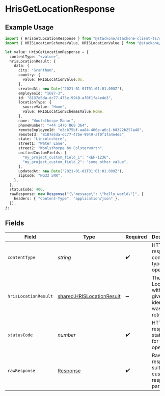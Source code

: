 # HrisGetLocationResponse

## Example Usage

```typescript
import { HrisGetLocationResponse } from "@stackone/stackone-client-ts/sdk/models/operations";
import { HRISLocationSchemasValue, HRISLocationValue } from "@stackone/stackone-client-ts/sdk/models/shared";

let value: HrisGetLocationResponse = {
  contentType: "<value>",
  hrisLocationResult: {
    data: {
      city: "Grantham",
      country: {
        value: HRISLocationValue.Us,
      },
      createdAt: new Date("2021-01-01T01:01:01.000Z"),
      employeeId: "1687-3",
      id: "8187e5da-dc77-475e-9949-af0f1fa4e4e3",
      locationType: {
        sourceValue: "Home",
        value: HRISLocationSchemasValue.Home,
      },
      name: "Woolsthorpe Manor",
      phoneNumber: "+44 1476 860 364",
      remoteEmployeeId: "e3cb75bf-aa84-466e-a6c1-b8322b257a48",
      remoteId: "8187e5da-dc77-475e-9949-af0f1fa4e4e3",
      state: "Lincolnshire",
      street1: "Water Lane",
      street2: "Woolsthorpe by Colsterworth",
      unifiedCustomFields: {
        "my_project_custom_field_1": "REF-1236",
        "my_project_custom_field_2": "some other value",
      },
      updatedAt: new Date("2021-01-01T01:01:01.000Z"),
      zipCode: "NG33 5NR",
    },
  },
  statusCode: 406,
  rawResponse: new Response("{\"message\": \"hello world\"}", {
    headers: { "Content-Type": "application/json" },
  }),
};
```

## Fields

| Field                                                                         | Type                                                                          | Required                                                                      | Description                                                                   |
| ----------------------------------------------------------------------------- | ----------------------------------------------------------------------------- | ----------------------------------------------------------------------------- | ----------------------------------------------------------------------------- |
| `contentType`                                                                 | *string*                                                                      | :heavy_check_mark:                                                            | HTTP response content type for this operation                                 |
| `hrisLocationResult`                                                          | [shared.HRISLocationResult](../../../sdk/models/shared/hrislocationresult.md) | :heavy_minus_sign:                                                            | The Location with the given identifier was retrieved.                         |
| `statusCode`                                                                  | *number*                                                                      | :heavy_check_mark:                                                            | HTTP response status code for this operation                                  |
| `rawResponse`                                                                 | [Response](https://developer.mozilla.org/en-US/docs/Web/API/Response)         | :heavy_check_mark:                                                            | Raw HTTP response; suitable for custom response parsing                       |